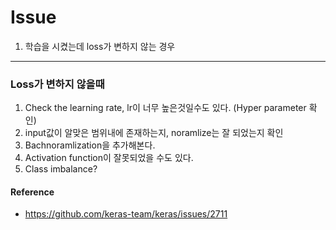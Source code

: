 # Issue

1. 학습을 시켰는데 loss가 변하지 않는 경우



----

### Loss가 변하지 않을때

1. Check the learning rate, lr이 너무 높은것일수도 있다. (Hyper parameter 확인)
2. input값이 알맞은 범위내에 존재하는지, noramlize는 잘 되었는지 확인
3. Bachnoramlization을 추가해본다.
4. Activation function이 잘못되었을 수도 있다.
5. Class imbalance?



#### Reference

- https://github.com/keras-team/keras/issues/2711

  

